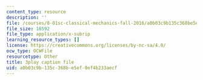 ```yaml
---
content_type: resource
description: ''
file: /courses/8-01sc-classical-mechanics-fall-2016/a0b03c9b135c368be5ef0ef4b233aecf_SjK2lmRFxc4.srt
file_size: 16592
file_type: application/x-subrip
learning_resource_types: []
license: https://creativecommons.org/licenses/by-nc-sa/4.0/
ocw_type: OCWFile
resourcetype: Other
title: 3play caption file
uid: a0b03c9b-135c-368b-e5ef-0ef4b233aecf
---
```


